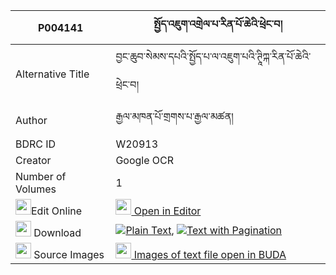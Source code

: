 |P004141|སྤྱོད་འཇུག་འགྲེལ་པ་རིན་པོ་ཆེའི་ཕྲེང་བ། 
| --- | --- 
|Alternative Title |བྱང་ཆུབ་སེམས་དཔའི་སྤྱོད་པ་ལ་འཇུག་པའི་ཊཱིཀྐ་རིན་པོ་ཆེའི་ཕྲེང་བ།
|Author| རྒྱལ་མཁན་པོ་གྲགས་པ་རྒྱལ་མཚན།
|BDRC ID | W20913
|Creator | Google OCR
|Number of Volumes| 1
|<img width="25" src="https://img.icons8.com/color/25/000000/edit-property.png">Edit Online| [<img width="25" src="https://avatars.githubusercontent.com/u/45091458?s=200&v=4"> Open in Editor](http://editor.openpecha.org/P004141)
|<img width="25" src="https://img.icons8.com/fluent/48/000000/download-2.png"/>  Download | [![](https://img.icons8.com/color/20/000000/txt.png)Plain Text](https://github.com/Openpecha/P004141/releases/download/v1/chonjuk_drelpa_rinpoche_i_tren_plain_P004141.zip), [![](https://img.icons8.com/color/20/000000/txt.png)Text with Pagination](https://github.com/Openpecha/P004141/releases/download/v1/chonjuk_drelpa_rinpoche_i_tren_pages_P004141.zip)
|<img width="25" src="https://img.icons8.com/plasticine/100/000000/pictures-folder.png"/>  Source Images | [<img width="25" src="https://library.bdrc.io/icons/BUDA-small.svg"> Images of text file open in BUDA](https://library.bdrc.io/show/bdr:W20913)